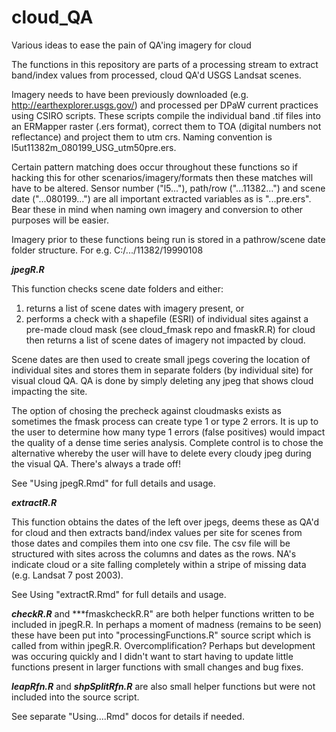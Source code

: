 # cloud_QA
Various ideas to ease the pain of QA'ing imagery for cloud

The functions in this repository are parts of a processing stream to extract band/index values from processed, cloud QA'd USGS Landsat scenes.

Imagery needs to have been previously downloaded (e.g. <http://earthexplorer.usgs.gov/>) and processed per DPaW current practices using CSIRO scripts. These scripts compile the individual band .tif files into an ERMapper raster (.ers format), correct them to TOA (digital numbers not reflectance) and project them to utm crs. Naming convention is l5ut11382m_080199_USG_utm50pre.ers. 

Certain pattern matching does occur throughout these functions so if hacking this for other scenarios/imagery/formats then these matches will have to be altered. Sensor number ("l5..."), path/row ("...11382...") and scene date ("...080199...") are all important extracted variables as is "...pre.ers". Bear these in mind when naming own imagery and conversion to other purposes will be easier.

Imagery prior to these functions being run is stored in a pathrow/scene date folder structure. For e.g. C:/.../11382/19990108

***jpegR.R***

This function checks scene date folders and either:

1. returns a list of scene dates with imagery present, or
2. performs a check with a shapefile (ESRI) of individual sites against a pre-made cloud mask (see cloud_fmask repo and fmaskR.R) for cloud then returns a list of scene dates of imagery not impacted by cloud.

Scene dates are then used to create small jpegs covering the location of individual sites and stores them in separate folders (by individual site) for visual cloud QA. QA is done by simply deleting any jpeg that shows cloud impacting the site.

The option of chosing the precheck against cloudmasks exists as sometimes the fmask process can create type 1 or type 2 errors. It is up to the user to determine how many type 1 errors (false positives) would impact the quality of a dense time series analysis. Complete control is to chose the alternative whereby the user will have to delete every cloudy jpeg during the visual QA. There's always a trade off!

See "Using jpegR.Rmd" for full details and usage.

***extractR.R***

This function obtains the dates of the left over jpegs, deems these as QA'd for cloud and then extracts band/index values per site for scenes from those dates and compiles them into one csv file. The csv file will be structured with sites across the columns and dates as the rows. NA's indicate cloud or a site falling completely within a stripe of missing data (e.g. Landsat 7 post 2003).

See Using "extractR.Rmd" for full details and usage.

***checkR.R*** and ***fmaskcheckR.R" are both helper functions written to be included in jpegR.R. In perhaps a moment of madness (remains to be seen) these have been put into "processingFunctions.R" source script which is called from within jpegR.R. Overcomplification? Perhaps but development was occuring quickly and I didn't want to start having to update little functions present in larger functions with small changes and bug fixes.

***leapRfn.R*** and ***shpSplitRfn.R*** are also small helper functions but were not included into the source script.

See separate "Using....Rmd" docos for details if needed.
